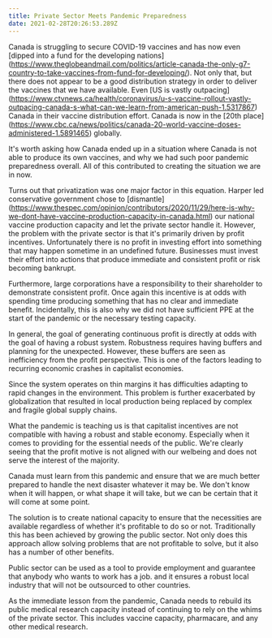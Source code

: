 ```yaml
---
title: Private Sector Meets Pandemic Preparedness
date: 2021-02-28T20:26:53.289Z
---
```

Canada is struggling to secure COVID-19 vaccines and has now even \[dipped into a fund for the developing nations](https://www.theglobeandmail.com/politics/article-canada-the-only-g7-country-to-take-vaccines-from-fund-for-developing/). Not only that, but there does not appear to be a good distribution strategy in order to deliver the vaccines that we have available. Even \[US is vastly outpacing](https://www.ctvnews.ca/health/coronavirus/u-s-vaccine-rollout-vastly-outpacing-canada-s-what-can-we-learn-from-american-push-1.5317867) Canada in their vaccine distribution effort. Canada is now in the \[20th place](https://www.cbc.ca/news/politics/canada-20-world-vaccine-doses-administered-1.5891465) globally.

It's worth asking how Canada ended up in a situation where Canada is not able to produce its own vaccines, and why we had such poor pandemic preparedness overall. All of this contributed to creating the situation we are in now.

Turns out that privatization was one major factor in this equation. Harper led conservative government chose to \[dismantle](https://www.thespec.com/opinion/contributors/2020/11/29/here-is-why-we-dont-have-vaccine-production-capacity-in-canada.html) our national vaccine production capacity and let the private sector handle it. However, the problem with the private sector is that it's primarily driven by profit incentives. Unfortunately there is no profit in investing effort into something that may happen sometime in an undefined future. Businesses must invest their effort into actions that produce immediate and consistent profit or risk becoming bankrupt. 

Furthermore, large corporations have a responsibility to their shareholder to demonstrate consistent profit. Once again this incentive is at odds with spending time producing something that has no clear and immediate benefit. Incidentally, this is also why we did not have sufficient PPE at the start of the pandemic or the necessary testing capacity.

In general, the goal of generating continuous profit is directly at odds with the goal of having a robust system. Robustness requires having buffers and planning for the unexpected. However, these buffers are seen as inefficiency from the profit perspective. This is one of the factors leading to recurring economic crashes in capitalist economies.

Since the system operates on thin margins it has difficulties adapting to rapid changes in the environment. This problem is further exacerbated by globalization that resulted in local production being replaced by complex and fragile global supply chains.

What the pandemic is teaching us is that capitalist incentives are not compatible with having a robust and stable economy. Especially when it comes to providing for the essential needs of the public. We're clearly seeing that the profit motive is not aligned with our welbeing and does not serve the interest of the majority.

Canada must learn from this pandemic and ensure that we are much better prepared to handle the next disaster whatever it may be. We don't know when it will happen, or what shape it will take, but we can be certain that it will come at some point.

The solution is to create national capacity to ensure that the necessities are available regardless of whether it's profitable to do so or not. Traditionally this has been achieved by growing the public sector. Not only does this approach allow solving problems that are not profitable to solve, but it also has a number of other benefits.

Public sector can be used as a tool to provide employment and guarantee that anybody who wants to work has a job. and it ensures a robust local industry that will not be outsourced to other countries.

As the immediate lesson from the pandemic, Canada needs to rebuild its public medical research capacity instead of continuing to rely on the whims of the private sector. This includes vaccine capacity, pharmacare, and any other medical research.